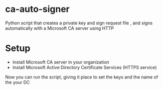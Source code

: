 # ca-auto-signer
Python script that creates a private key and sign request file , and signs automatically with a Microsoft CA server using HTTP


# Setup
 * Install Microsoft CA server in your organization
 * Install Microsoft Active Directory Certificate Services (HTTPS service)


Now you can run the script, giving it place to set the keys and the name of the your DC
